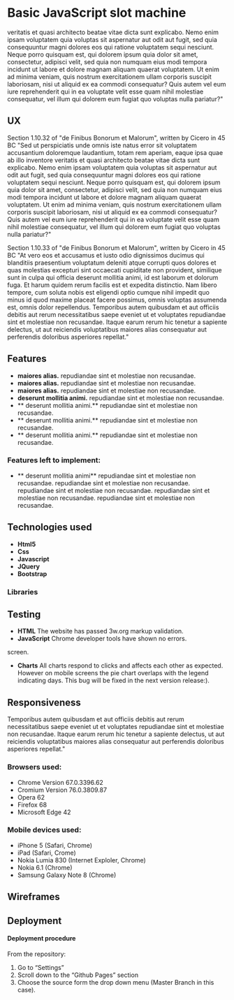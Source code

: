 # Basic JavaScript slot machine
veritatis et quasi architecto beatae vitae dicta sunt explicabo. Nemo enim ipsam voluptatem quia voluptas sit aspernatur aut odit aut fugit, sed quia consequuntur magni dolores eos qui ratione voluptatem sequi nesciunt. Neque porro quisquam est, qui dolorem ipsum quia dolor sit amet, consectetur, adipisci velit, sed quia non numquam eius modi tempora incidunt ut labore et dolore magnam aliquam quaerat voluptatem. Ut enim ad minima veniam, quis nostrum exercitationem ullam corporis suscipit laboriosam, nisi ut aliquid ex ea commodi consequatur? Quis autem vel eum iure reprehenderit qui in ea voluptate velit esse quam nihil molestiae consequatur, vel illum qui dolorem eum fugiat quo voluptas nulla pariatur?"

## UX
Section 1.10.32 of "de Finibus Bonorum et Malorum", written by Cicero in 45 BC
"Sed ut perspiciatis unde omnis iste natus error sit voluptatem accusantium doloremque laudantium, totam rem aperiam, eaque ipsa quae ab illo inventore veritatis et quasi architecto beatae vitae dicta sunt explicabo. Nemo enim ipsam voluptatem quia voluptas sit aspernatur aut odit aut fugit, sed quia consequuntur magni dolores eos qui ratione voluptatem sequi nesciunt. Neque porro quisquam est, qui dolorem ipsum quia dolor sit amet, consectetur, adipisci velit, sed quia non numquam eius modi tempora incidunt ut labore et dolore magnam aliquam quaerat voluptatem. Ut enim ad minima veniam, quis nostrum exercitationem ullam corporis suscipit laboriosam, nisi ut aliquid ex ea commodi consequatur? Quis autem vel eum iure reprehenderit qui in ea voluptate velit esse quam nihil molestiae consequatur, vel illum qui dolorem eum fugiat quo voluptas nulla pariatur?"

Section 1.10.33 of "de Finibus Bonorum et Malorum", written by Cicero in 45 BC
"At vero eos et accusamus et iusto odio dignissimos ducimus qui blanditiis praesentium voluptatum deleniti atque corrupti quos dolores et quas molestias excepturi sint occaecati cupiditate non provident, similique sunt in culpa qui officia deserunt mollitia animi, id est laborum et dolorum fuga. Et harum quidem rerum facilis est et expedita distinctio. Nam libero tempore, cum soluta nobis est eligendi optio cumque nihil impedit quo minus id quod maxime placeat facere possimus, omnis voluptas assumenda est, omnis dolor repellendus. Temporibus autem quibusdam et aut officiis debitis aut rerum necessitatibus saepe eveniet ut et voluptates repudiandae sint et molestiae non recusandae. Itaque earum rerum hic tenetur a sapiente delectus, ut aut reiciendis voluptatibus maiores alias consequatur aut perferendis doloribus asperiores repellat."

## Features
* **maiores alias.** repudiandae sint et molestiae non recusandae. 
* **maiores alias.** repudiandae sint et molestiae non recusandae. 
* **maiores alias.** repudiandae sint et molestiae non recusandae. 
* **deserunt mollitia animi.**  repudiandae sint et molestiae non recusandae. 
* ** deserunt mollitia animi.** repudiandae sint et molestiae non recusandae. 
* ** deserunt mollitia animi.** repudiandae sint et molestiae non recusandae. 
* ** deserunt mollitia animi.** repudiandae sint et molestiae non recusandae. 
### Features left to implement:
* ** deserunt mollitia animi** repudiandae sint et molestiae non recusandae. repudiandae sint et molestiae non recusandae. repudiandae sint et molestiae non recusandae. repudiandae sint et molestiae non recusandae. repudiandae sint et molestiae non recusandae. 

## Technologies used
* **Html5**
* **Css**
* **Javascript**
* **JQuery**
* **Bootstrap** 

### Libraries


## Testing
* **HTML** The website has passed 3w.org markup validation.
* **JavaScript** Chrome developer tools have shown no errors.

screen.
* **Charts** All charts respond to clicks and affects each other as expected. However on mobile screens the pie chart overlaps with the legend indicating days. This bug will be fixed in the next version release:).

## Responsiveness
Temporibus autem quibusdam et aut officiis debitis aut rerum necessitatibus saepe eveniet ut et voluptates repudiandae sint et molestiae non recusandae. Itaque earum rerum hic tenetur a sapiente delectus, ut aut reiciendis voluptatibus maiores alias consequatur aut perferendis doloribus asperiores repellat."
### Browsers used:
* Chrome Version 67.0.3396.62
* Cromium Version 76.0.3809.87
* Opera 62
* Firefox 68
* Microsoft Edge 42
### Mobile devices used:
* iPhone 5 (Safari, Chrome)
* iPad (Safari, Crome)
* Nokia Lumia 830 (Internet Exploler, Chrome)
* Nokia 6.1 (Chrome)
* Samsung Galaxy Note 8 (Chrome)

## Wireframes 


 ## Deployment


#### Deployment procedure
 From the repository:
1. Go to “Settings”
2. Scroll down to the “Github Pages” section
3. Choose the source form the drop down menu (Master Branch in this case).
